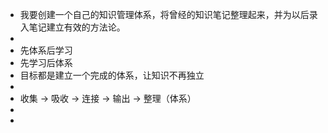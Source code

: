 - 我要创建一个自己的知识管理体系，将曾经的知识笔记整理起来，并为以后录入笔记建立有效的方法论。
-
- 先体系后学习
- 先学习后体系
- 目标都是建立一个完成的体系，让知识不再独立
-
- 收集 -> 吸收 -> 连接 -> 输出 -> 整理（体系）
-
-